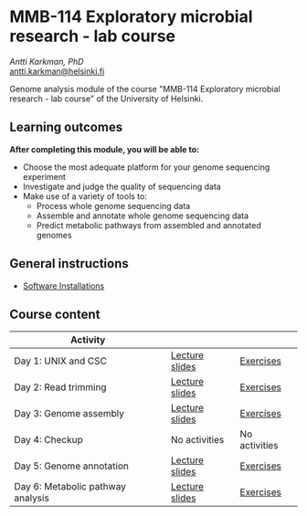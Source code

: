 # MMB-114 Exploratory microbial research - lab course
_Antti Karkman, PhD_  
[antti.karkman@helsinki.fi](mailto:antti.karkman@helsinki.fi)

Genome analysis module of the course "MMB-114 Exploratory microbial research - lab course" of the University of Helsinki.

## Learning outcomes

**After completing this module, you will be able to:**
* Choose the most adequate platform for your genome sequencing experiment
* Investigate and judge the quality of sequencing data
* Make use of a variety of tools to:
    * Process whole genome sequencing data
    * Assemble and annotate whole genome sequencing data
    * Predict metabolic pathways from assembled and annotated genomes

## General instructions

* [Software Installations](Exercises/00-software-installations.md)

## Course content

Activity | | |
-- | -- | -- |
Day 1: UNIX and CSC | [Lecture slides](lectures/01_UNIX_and_CSC.pdf) | [Exercises](Exercises/01-UNIX-and-CSC.md) |
Day 2: Read trimming | [Lecture slides](lectures/02_Read_trimming.pdf) | [Exercises](Exercises/02-Read-trimming.md) |
Day 3: Genome assembly | [Lecture slides](lectures/03_Genome_assembly.pdf) | [Exercises](Exercises/03-Genome-assembly.md) |
Day 4: Checkup  | No activities | No activities |
Day 5: Genome annotation | [Lecture slides](lectures/05_Genome_annotation.pdf) | [Exercises](Exercises/05-Genome-annotation.md) |
Day 6: Metabolic pathway analysis | [Lecture slides](lectures/06_Metabolic_pathways.pdf) | [Exercises](Exercises/06-Metabolic-pathways.md) |
